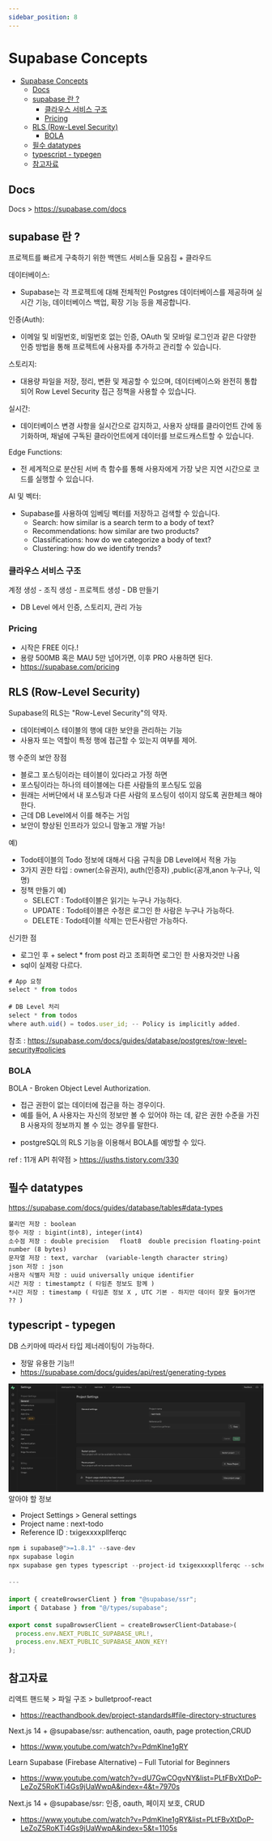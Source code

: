 ```yaml
---
sidebar_position: 8
---
```



# Supabase Concepts


- [Supabase Concepts](#supabase-concepts)
  - [Docs](#docs)
  - [supabase 란 ?](#supabase-란-)
    - [클라우스 서비스 구조](#클라우스-서비스-구조)
    - [Pricing](#pricing)
  - [RLS (Row-Level Security)](#rls-row-level-security)
    - [BOLA](#bola)
  - [필수 datatypes](#필수-datatypes)
  - [typescript - typegen](#typescript---typegen)
  - [참고자료](#참고자료)

## Docs 

Docs > https://supabase.com/docs

## supabase 란 ?

프로젝트를 빠르게 구축하기 위한 백앤드 서비스들 모음집 + 클라우드   

데이터베이스:
- Supabase는 각 프로젝트에 대해 전체적인 Postgres 데이터베이스를 제공하며 실시간 기능, 데이터베이스 백업, 확장 기능 등을 제공합니다.

인증(Auth):
- 이메일 및 비밀번호, 비밀번호 없는 인증, OAuth 및 모바일 로그인과 같은 다양한 인증 방법을 통해 프로젝트에 사용자를 추가하고 관리할 수 있습니다.

스토리지:
- 대용량 파일을 저장, 정리, 변환 및 제공할 수 있으며, 데이터베이스와 완전히 통합되어 Row Level Security 접근 정책을 사용할 수 있습니다.  

실시간:
- 데이터베이스 변경 사항을 실시간으로 감지하고, 사용자 상태를 클라이언트 간에 동기화하며, 채널에 구독된 클라이언트에게 데이터를 브로드캐스트할 수 있습니다.  

Edge Functions:
- 전 세계적으로 분산된 서버 측 함수를 통해 사용자에게 가장 낮은 지연 시간으로 코드를 실행할 수 있습니다.

AI 및 벡터:
- Supabase를 사용하여 임베딩 벡터를 저장하고 검색할 수 있습니다.  
  - Search: how similar is a search term to a body of text? 
  - Recommendations: how similar are two products?  
  - Classifications: how do we categorize a body of text?  
  - Clustering: how do we identify trends?  

### 클라우스 서비스 구조 

계정 생성 - 조직 생성 - 프로젝트 생성 - DB 만들기   
- DB Level 에서 인증, 스토리지, 관리 가능  

### Pricing  

- 시작은 FREE 이다.!   
- 용량 500MB 혹은 MAU 5만 넘어가면, 이후 PRO 사용하면 된다.    
- https://supabase.com/pricing  


## RLS (Row-Level Security)

Supabase의 RLS는 "Row-Level Security"의 약자. 
- 데이터베이스 테이블의 행에 대한 보안을 관리하는 기능
- 사용자 또는 역할이 특정 행에 접근할 수 있는지 여부를 제어.  


행 수준의 보안 장점   
- 블로그 포스팅이라는 테이블이 있다라고 가정 하면  
- 포스팅이라는 하나의 테이블에는 다른 사람들의 포스팅도 있음    
- 원래는 서버단에서 내 포스팅과 다른 사람의 포스팅이 섞이지 않도록 권한체크 해야 한다.    
- 근데 DB Level에서 이를 해주는 거임  
- 보안이 향상된 인프라가 있으니 맘놓고 개발 가능!  

예)  
- Todo테이블의 Todo 정보에 대해서 다음 규칙을 DB Level에서 적용 가능  
- 3가지 권한 타입 : owner(소유권자), auth(인증자) ,public(공개,anon 누구나, 익명)  
- 정책 만들기 예)
  - SELECT : Todo테이블은 읽기는 누구나 가능하다.  
  - UPDATE : Todo테이블은 수정은 로그인 한 사람은 누구나 가능하다.  
  - DELETE : Todo테이블 삭제는 만든사람만 가능하다.  

신기한 점  
- 로그인 후 + select * from post 라고 조회하면 로그인 한 사용자것만 나옴  
- sql이 실제랑 다르다.  


```js
# App 요청
select * from todos

# DB Level 처리
select * from todos
where auth.uid() = todos.user_id; -- Policy is implicitly added.
```
참조 : https://supabase.com/docs/guides/database/postgres/row-level-security#policies


### BOLA

BOLA - Broken Object Level Authorization. 
- 접근 권한이 없는 데이터에 접근을 하는 경우이다.  
- 예를 들어, A 사용자는 자신의 정보만 볼 수 있어야 하는 데, 같은 권한 수준을 가진 B 사용자의 정보까지 볼 수 있는 경우를 말한다.  

* postgreSQL의 RLS 기능을 이용해서 BOLA를 예방할 수 있다.  

ref : 11개 API 취약점 > https://jusths.tistory.com/330   

## 필수 datatypes 

https://supabase.com/docs/guides/database/tables#data-types

```
불리언 저장 : boolean   
정수 저장 : bigint(int8), integer(int4)   
소수점 저장 : double precision	float8	double precision floating-point number (8 bytes)   
문자열 저장 : text, varchar	(variable-length character string)   
json 저장 : json   
사용자 식별자 저장 : uuid universally unique identifier  
시간 저장 : timestamptz ( 타임존 정보도 함께 )  
*시간 저장 : timestamp ( 타임존 정보 X , UTC 기본 - 하지만 데이터 잘못 들어가면 ?? )   

```


## typescript - typegen

DB 스키마에 따라서 타입 제너레이팅이 가능하다.  
- 정말 유용한 기능!!   
- https://supabase.com/docs/guides/api/rest/generating-types


![Alt text](./img/image.png)
알아야 할 정보 
- Project Settings > General settings  
- Project name : next-todo  
- Reference ID : txigexxxxpllferqc  

```js
npm i supabase@">=1.8.1" --save-dev
npx supabase login
npx supabase gen types typescript --project-id txigexxxxpllferqc --schema public > types/supabase.ts

---

import { createBrowserClient } from "@supabase/ssr";
import { Database } from "@/types/supabase";

export const supaBrowserClient = createBrowserClient<Database>(
  process.env.NEXT_PUBLIC_SUPABASE_URL!,
  process.env.NEXT_PUBLIC_SUPABASE_ANON_KEY!
);

```


## 참고자료

리액트 핸드북 > 파일 구조 > bulletproof-react  
- https://reacthandbook.dev/project-standards#file-directory-structures

Next.js 14 + @supabase/ssr: authencation, oauth, page protection,CRUD
- https://www.youtube.com/watch?v=PdmKlne1gRY

Learn Supabase (Firebase Alternative) – Full Tutorial for Beginners
- https://www.youtube.com/watch?v=dU7GwCOgvNY&list=PLtFBvXtDoP-LeZoZ5RoKTi4Gs9jUaWwpA&index=4&t=7970s

Next.js 14 + @supabase/ssr: 인증, oauth, 페이지 보호, CRUD
- https://www.youtube.com/watch?v=PdmKlne1gRY&list=PLtFBvXtDoP-LeZoZ5RoKTi4Gs9jUaWwpA&index=5&t=1105s